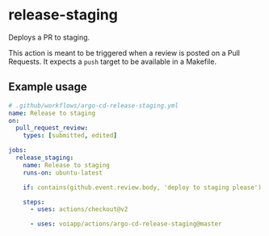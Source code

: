 # release-staging

Deploys a PR to staging.

This action is meant to be triggered when a review is posted on a Pull Requests.
It expects a `push` target to be available in a Makefile.

## Example usage

```yaml
# .github/workflows/argo-cd-release-staging.yml
name: Release to staging
on:
  pull_request_review:
    types: [submitted, edited]

jobs:
  release_staging:
    name: Release to staging
    runs-on: ubuntu-latest

    if: contains(github.event.review.body, 'deploy to staging please')

    steps:
      - uses: actions/checkout@v2

      - uses: voiapp/actions/argo-cd-release-staging@master
```
